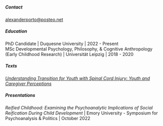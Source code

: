 ##### Contact
alexanderporto@posteo.net 
##### Education
PhD Candidate | Duquesne University | 2022 - Present  
MSc Developmental Psychology, Philosophy, & Cognitive Anthropology (Early Childhood Research) | Universität Leipzig | 2018 - 2020  
##### Texts 
[*Understanding Transition for Youth with Spinal Cord Injury: Youth and Caregiver Perceptions*](https://pubmed.ncbi.nlm.nih.gov/30758272/)
##### Presentations 
*Reified Childhood: Examining the Psychoanalytic Implications of Social Reification During Child Development* | Emory University - Symposium for Psychoanalysis & Politics | October 2022 
    
  
